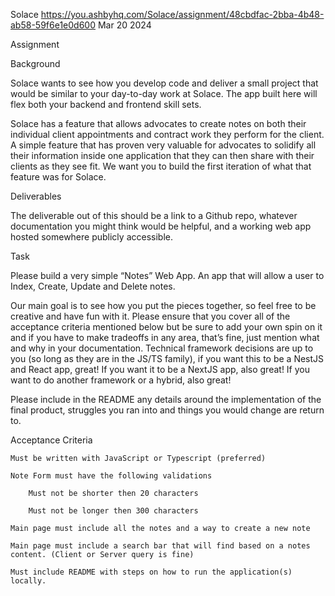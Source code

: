 Solace
https://you.ashbyhq.com/Solace/assignment/48cbdfac-2bba-4b48-ab58-59f6e1e0d600
Mar 20 2024

Assignment

Background

Solace wants to see how you develop code and deliver a small project that would be similar to your day-to-day work at Solace. The app built here will flex both your backend and frontend skill sets.

Solace has a feature that allows advocates to create notes on both their individual client appointments and contract work they perform for the client. A simple feature that has proven very valuable for advocates to solidify all their information inside one application that they can then share with their clients as they see fit. We want you to build the first iteration of what that feature was for Solace.

Deliverables

The deliverable out of this should be a link to a Github repo, whatever documentation you might think would be helpful, and a working web app hosted somewhere publicly accessible.

Task

Please build a very simple “Notes” Web App. An app that will allow a user to Index, Create, Update and Delete notes.

Our main goal is to see how you put the pieces together, so feel free to be creative and have fun with it. Please ensure that you cover all of the acceptance criteria mentioned below but be sure to add your own spin on it and if you have to make tradeoffs in any area, that’s fine, just mention what and why in your documentation. Technical framework decisions are up to you (so long as they are in the JS/TS family), if you want this to be a NestJS and React app, great! If you want it to be a NextJS app, also great! If you want to do another framework or a hybrid, also great!

Please include in the README any details around the implementation of the final product, struggles you ran into and things you would change are return to.

Acceptance Criteria

    Must be written with JavaScript or Typescript (preferred)

    Note Form must have the following validations

        Must not be shorter then 20 characters

        Must not be longer then 300 characters

    Main page must include all the notes and a way to create a new note

    Main page must include a search bar that will find based on a notes content. (Client or Server query is fine)

    Must include README with steps on how to run the application(s) locally.
